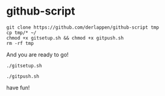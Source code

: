 # github-script
```
git clone https://github.com/derlappen/github-script tmp
cp tmp/* ~/
chmod +x gitsetup.sh && chmod +x gitpush.sh
rm -rf tmp
```
And you are ready to go!
```
./gitsetup.sh

./gitpush.sh
```

have fun!
